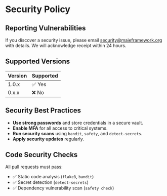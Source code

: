 # Security Policy

## Reporting Vulnerabilities
If you discover a security issue, please email security@maieframework.org with details. We will acknowledge receipt within 24 hours.

## Supported Versions
| Version | Supported |
|---------|-----------|
| 1.0.x   | ✅ Yes    |
| 0.x.x   | ❌ No     |

## Security Best Practices
- **Use strong passwords** and store credentials in a secure vault.
- **Enable MFA** for all access to critical systems.
- **Run security scans** using `bandit`, `safety`, and `detect-secrets`.
- **Apply security updates** regularly.

## Code Security Checks
All pull requests must pass:
- ✅ Static code analysis (`flake8`, `bandit`)
- ✅ Secret detection (`detect-secrets`)
- ✅ Dependency vulnerability scan (`safety check`)
